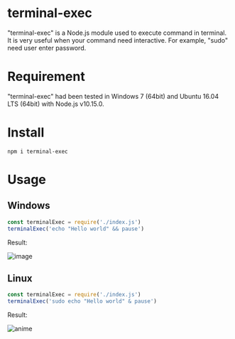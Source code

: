 # terminal-exec
"terminal-exec" is a Node.js module used to execute command in terminal. It is very useful when your command need interactive. For example, "sudo" need user enter password.

# Requirement

"terminal-exec" had been tested in Windows 7 (64bit) and Ubuntu 16.04 LTS (64bit) with Node.js v10.15.0.

# Install

````
npm i terminal-exec
````

# Usage

## Windows

````js
const terminalExec = require('./index.js')
terminalExec('echo "Hello world" && pause')
````

Result:

![image](https://user-images.githubusercontent.com/2345913/58757428-11d33900-853f-11e9-8267-8158c86828ea.png)


## Linux

````js
const terminalExec = require('./index.js')
terminalExec('sudo echo "Hello world" & pause')
````
Result:

![anime](https://user-images.githubusercontent.com/2345913/58757490-e4d35600-853f-11e9-841d-8e8f070cf4e1.gif)
